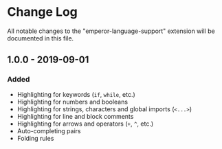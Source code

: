# Change Log

All notable changes to the "emperor-language-support" extension will be documented in this file.

## 1.0.0 - 2019-09-01

### Added

- Highlighting for keywords (`if`, `while`, etc.)
- Highlighting for numbers and booleans
- Highlighting for strings, characters and global imports (`<...>`)
- Highlighting for line and block comments
- Highlighting for arrows and operators (`+`, `^`, etc.)
- Auto-completing pairs
- Folding rules
